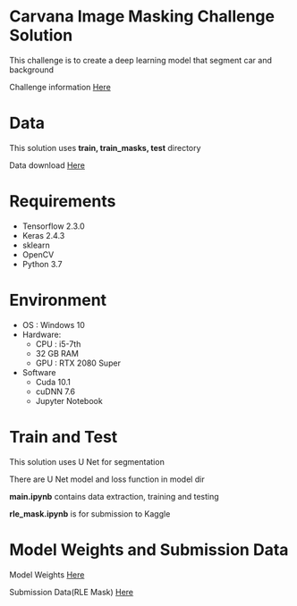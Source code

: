 # Carvana Image Masking Challenge Solution
This challenge is to create a deep learning model that segment car and background

Challenge information [Here](https://www.kaggle.com/c/carvana-image-masking-challenge)

# Data
This solution uses **train, train_masks, test** directory

Data download [Here](https://www.kaggle.com/c/carvana-image-masking-challenge/data)

# Requirements
- Tensorflow 2.3.0
- Keras 2.4.3
- sklearn
- OpenCV
- Python 3.7

# Environment
- OS : Windows 10
-   Hardware:
    -   CPU : i5-7th
    -   32 GB RAM
    -   GPU : RTX 2080 Super
- Software
    - Cuda 10.1
    - cuDNN 7.6
    - Jupyter Notebook

# Train and Test
This solution uses U Net for segmentation

There are U Net model and loss function in model dir

**main.ipynb** contains data extraction, training and testing

**rle_mask.ipynb** is for submission to Kaggle

# Model Weights and Submission Data
Model Weights [Here](https://drive.google.com/drive/folders/1TJJ6ydneODjaVlfALsJn0Wt2Ks0hvv7O?usp=sharing)

Submission Data(RLE Mask) [Here](https://drive.google.com/drive/folders/1TJJ6ydneODjaVlfALsJn0Wt2Ks0hvv7O?usp=sharing)
